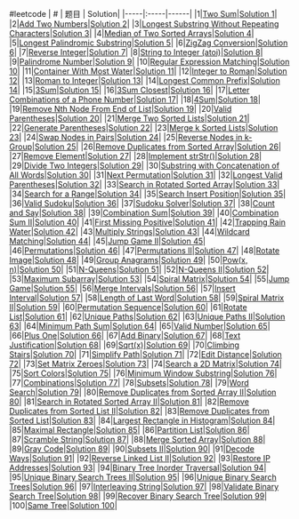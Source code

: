 #leetcode
| # | 题目 | Solution|
|-----|:-----|------|
|1|[Two Sum](https://leetcode.com/problems/two-sum)|[Solution 1](https://github.com/cedarz/ltcode/blob/master/1.cpp)|
|2|[Add Two Numbers](https://leetcode.com/problems/add-two-numbers)|[Solution 2](https://github.com/cedarz/ltcode/blob/master/2.cpp)|
|3|[Longest Substring Without Repeating Characters](https://leetcode.com/problems/longest-substring-without-repeating-characters)|[Solution 3](https://github.com/cedarz/ltcode/blob/master/3.cpp)|
|4|[Median of Two Sorted Arrays](https://leetcode.com/problems/median-of-two-sorted-arrays)|[Solution 4](https://github.com/cedarz/ltcode/blob/master/4.cpp)|
|5|[Longest Palindromic Substring](https://leetcode.com/problems/longest-palindromic-substring)|[Solution 5](https://github.com/cedarz/ltcode/blob/master/5.cpp)|
|6|[ZigZag Conversion](https://leetcode.com/problems/zigzag-conversion)|[Solution 6](https://github.com/cedarz/ltcode/blob/master/6.cpp)|
|7|[Reverse Integer](https://leetcode.com/problems/reverse-integer)|[Solution 7](https://github.com/cedarz/ltcode/blob/master/7.cpp)|
|8|[String to Integer (atoi)](https://leetcode.com/problems/string-to-integer-atoi)|[Solution 8](https://github.com/cedarz/ltcode/blob/master/8.cpp)|
|9|[Palindrome Number](https://leetcode.com/problems/palindrome-number)|[Solution 9](https://github.com/cedarz/ltcode/blob/master/9.cpp)|
|10|[Regular Expression Matching](https://leetcode.com/problems/regular-expression-matching)|[Solution 10](https://github.com/cedarz/ltcode/blob/master/10.cpp)|
|11|[Container With Most Water](https://leetcode.com/problems/container-with-most-water)|[Solution 11]()|
|12|[Integer to Roman](https://leetcode.com/problems/integer-to-roman)|[Solution 12]()|
|13|[Roman to Integer](https://leetcode.com/problems/roman-to-integer)|[Solution 13]()|
|14|[Longest Common Prefix](https://leetcode.com/problems/longest-common-prefix)|[Solution 14]()|
|15|[3Sum](https://leetcode.com/problems/3sum)|[Solution 15]()|
|16|[3Sum Closest](https://leetcode.com/problems/3sum-closest)|[Solution 16]()|
|17|[Letter Combinations of a Phone Number](https://leetcode.com/problems/letter-combinations-of-a-phone-number)|[Solution 17]()|
|18|[4Sum](https://leetcode.com/problems/4sum)|[Solution 18]()|
|19|[Remove Nth Node From End of List](https://leetcode.com/problems/remove-nth-node-from-end-of-list)|[Solution 19]()|
|20|[Valid Parentheses](https://leetcode.com/problems/valid-parentheses)|[Solution 20]()|
|21|[Merge Two Sorted Lists](https://leetcode.com/problems/merge-two-sorted-lists)|[Solution 21]()|
|22|[Generate Parentheses](https://leetcode.com/problems/generate-parentheses)|[Solution 22]()|
|23|[Merge k Sorted Lists](https://leetcode.com/problems/merge-k-sorted-lists)|[Solution 23]()|
|24|[Swap Nodes in Pairs](https://leetcode.com/problems/swap-nodes-in-pairs)|[Solution 24]()|
|25|[Reverse Nodes in k-Group](https://leetcode.com/problems/reverse-nodes-in-k-group)|[Solution 25]()|
|26|[Remove Duplicates from Sorted Array](https://leetcode.com/problems/remove-duplicates-from-sorted-array)|[Solution 26]()|
|27|[Remove Element](https://leetcode.com/problems/remove-element)|[Solution 27]()|
|28|[Implement strStr()](https://leetcode.com/problems/implement-strstr)|[Solution 28]()|
|29|[Divide Two Integers](https://leetcode.com/problems/divide-two-integers)|[Solution 29]()|
|30|[Substring with Concatenation of All Words](https://leetcode.com/problems/substring-with-concatenation-of-all-words)|[Solution 30]()|
|31|[Next Permutation](https://leetcode.com/problems/next-permutation)|[Solution 31]()|
|32|[Longest Valid Parentheses](https://leetcode.com/problems/longest-valid-parentheses)|[Solution 32]()|
|33|[Search in Rotated Sorted Array](https://leetcode.com/problems/search-in-rotated-sorted-array)|[Solution 33]()|
|34|[Search for a Range](https://leetcode.com/problems/search-for-a-range)|[Solution 34]()|
|35|[Search Insert Position](https://leetcode.com/problems/search-insert-position)|[Solution 35]()|
|36|[Valid Sudoku](https://leetcode.com/problems/valid-sudoku)|[Solution 36]()|
|37|[Sudoku Solver](https://leetcode.com/problems/sudoku-solver)|[Solution 37]()|
|38|[Count and Say](https://leetcode.com/problems/count-and-say)|[Solution 38]()|
|39|[Combination Sum](https://leetcode.com/problems/combination-sum)|[Solution 39]()|
|40|[Combination Sum II](https://leetcode.com/problems/combination-sum-ii)|[Solution 40]()|
|41|[First Missing Positive](https://leetcode.com/problems/first-missing-positive)|[Solution 41]()|
|42|[Trapping Rain Water](https://leetcode.com/problems/trapping-rain-water)|[Solution 42]()|
|43|[Multiply Strings](https://leetcode.com/problems/multiply-strings)|[Solution 43]()|
|44|[Wildcard Matching](https://leetcode.com/problems/wildcard-matching)|[Solution 44]()|
|45|[Jump Game II](https://leetcode.com/problems/jump-game-ii)|[Solution 45]()|
|46|[Permutations](https://leetcode.com/problems/permutations)|[Solution 46]()|
|47|[Permutations II](https://leetcode.com/problems/permutations-ii)|[Solution 47]()|
|48|[Rotate Image](https://leetcode.com/problems/rotate-image)|[Solution 48]()|
|49|[Group Anagrams](https://leetcode.com/problems/group-anagrams)|[Solution 49]()|
|50|[Pow(x, n)](https://leetcode.com/problems/powx,-n)|[Solution 50]()|
|51|[N-Queens](https://leetcode.com/problems/n-queens)|[Solution 51]()|
|52|[N-Queens II](https://leetcode.com/problems/n-queens-ii)|[Solution 52]()|
|53|[Maximum Subarray](https://leetcode.com/problems/maximum-subarray)|[Solution 53]()|
|54|[Spiral Matrix](https://leetcode.com/problems/spiral-matrix)|[Solution 54]()|
|55|[Jump Game](https://leetcode.com/problems/jump-game)|[Solution 55]()|
|56|[Merge Intervals](https://leetcode.com/problems/merge-intervals)|[Solution 56]()|
|57|[Insert Interval](https://leetcode.com/problems/insert-interval)|[Solution 57]()|
|58|[Length of Last Word](https://leetcode.com/problems/length-of-last-word)|[Solution 58]()|
|59|[Spiral Matrix II](https://leetcode.com/problems/spiral-matrix-ii)|[Solution 59]()|
|60|[Permutation Sequence](https://leetcode.com/problems/permutation-sequence)|[Solution 60]()|
|61|[Rotate List](https://leetcode.com/problems/rotate-list)|[Solution 61]()|
|62|[Unique Paths](https://leetcode.com/problems/unique-paths)|[Solution 62]()|
|63|[Unique Paths II](https://leetcode.com/problems/unique-paths-ii)|[Solution 63]()|
|64|[Minimum Path Sum](https://leetcode.com/problems/minimum-path-sum)|[Solution 64]()|
|65|[Valid Number](https://leetcode.com/problems/valid-number)|[Solution 65]()|
|66|[Plus One](https://leetcode.com/problems/plus-one)|[Solution 66]()|
|67|[Add Binary](https://leetcode.com/problems/add-binary)|[Solution 67]()|
|68|[Text Justification](https://leetcode.com/problems/text-justification)|[Solution 68]()|
|69|[Sqrt(x)](https://leetcode.com/problems/sqrtx)|[Solution 69]()|
|70|[Climbing Stairs](https://leetcode.com/problems/climbing-stairs)|[Solution 70]()|
|71|[Simplify Path](https://leetcode.com/problems/simplify-path)|[Solution 71]()|
|72|[Edit Distance](https://leetcode.com/problems/edit-distance)|[Solution 72]()|
|73|[Set Matrix Zeroes](https://leetcode.com/problems/set-matrix-zeroes)|[Solution 73]()|
|74|[Search a 2D Matrix](https://leetcode.com/problems/search-a-2d-matrix)|[Solution 74]()|
|75|[Sort Colors](https://leetcode.com/problems/sort-colors)|[Solution 75]()|
|76|[Minimum Window Substring](https://leetcode.com/problems/minimum-window-substring)|[Solution 76]()|
|77|[Combinations](https://leetcode.com/problems/combinations)|[Solution 77]()|
|78|[Subsets](https://leetcode.com/problems/subsets)|[Solution 78]()|
|79|[Word Search](https://leetcode.com/problems/word-search)|[Solution 79]()|
|80|[Remove Duplicates from Sorted Array II](https://leetcode.com/problems/remove-duplicates-from-sorted-array-ii)|[Solution 80]()|
|81|[Search in Rotated Sorted Array II](https://leetcode.com/problems/search-in-rotated-sorted-array-ii)|[Solution 81]()|
|82|[Remove Duplicates from Sorted List II](https://leetcode.com/problems/remove-duplicates-from-sorted-list-ii)|[Solution 82]()|
|83|[Remove Duplicates from Sorted List](https://leetcode.com/problems/remove-duplicates-from-sorted-list)|[Solution 83]()|
|84|[Largest Rectangle in Histogram](https://leetcode.com/problems/largest-rectangle-in-histogram)|[Solution 84]()|
|85|[Maximal Rectangle](https://leetcode.com/problems/maximal-rectangle)|[Solution 85]()|
|86|[Partition List](https://leetcode.com/problems/partition-list)|[Solution 86]()|
|87|[Scramble String](https://leetcode.com/problems/scramble-string)|[Solution 87]()|
|88|[Merge Sorted Array](https://leetcode.com/problems/merge-sorted-array)|[Solution 88]()|
|89|[Gray Code](https://leetcode.com/problems/gray-code)|[Solution 89]()|
|90|[Subsets II](https://leetcode.com/problems/subsets-ii)|[Solution 90]()|
|91|[Decode Ways](https://leetcode.com/problems/decode-ways)|[Solution 91]()|
|92|[Reverse Linked List II](https://leetcode.com/problems/reverse-linked-list-ii)|[Solution 92]()|
|93|[Restore IP Addresses](https://leetcode.com/problems/restore-ip-addresses)|[Solution 93]()|
|94|[Binary Tree Inorder Traversal](https://leetcode.com/problems/binary-tree-inorder-traversal)|[Solution 94]()|
|95|[Unique Binary Search Trees II](https://leetcode.com/problems/unique-binary-search-trees-ii)|[Solution 95]()|
|96|[Unique Binary Search Trees](https://leetcode.com/problems/unique-binary-search-trees)|[Solution 96]()|
|97|[Interleaving String](https://leetcode.com/problems/interleaving-string)|[Solution 97]()|
|98|[Validate Binary Search Tree](https://leetcode.com/problems/validate-binary-search-tree)|[Solution 98]()|
|99|[Recover Binary Search Tree](https://leetcode.com/problems/recover-binary-search-tree)|[Solution 99]()|
|100|[Same Tree](https://leetcode.com/problems/same-tree)|[Solution 100]()|
